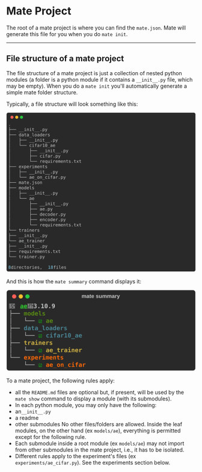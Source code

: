 
# Mate Project

The root of a mate project is where you can find the `mate.json`. Mate will generate this file for you when you do `mate init`.

---

## File structure of a mate project

The file structure of a mate project is just a collection of nested python modules (a folder is a python module if it contains a `__init__.py` file, which may be empty). When you do a `mate init` you'll automatically generate a simple mate folder structure.

Typically, a file structure will look something like this:

<p align="center" style="">
    <img src="./imgs/None_b615eff207c7f42c2cc4f6d07ddfe126.svg" alt="Your Image">
</p>

And this is how the `mate summary` command displays it:

<p align="center" style="margin:0; padding:0;">
  <img src="./imgs/summary.svg" alt="Your Image">
</p>

To a mate project, the following rules apply:

- all the `README.md` files are optional but, if present, will be used by the `mate show` command to display a module (with its submodules).
- In each python module, you may only have the following:
- an`__init__.py`
- a readme
- other submodules
No other files/folders are allowed. Inside the leaf modules, on the other hand (ex `models/ae`), everything is permitted except for the following rule.
- Each submodule inside a root module (ex `models/ae`) may not import from other submodules in the mate project, i.e., it has to be isolated.
- Different rules apply to the experiment's files (ex `experiments/ae_cifar.py`). See the experiments section below.

